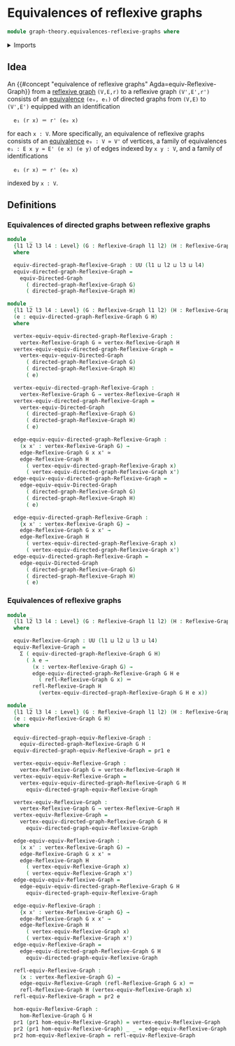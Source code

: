 # Equivalences of reflexive graphs

```agda
module graph-theory.equivalences-reflexive-graphs where
```

<details><summary>Imports</summary>

```agda
open import foundation.dependent-pair-types
open import foundation.equivalences
open import foundation.identity-types
open import foundation.universe-levels

open import graph-theory.equivalences-directed-graphs
open import graph-theory.morphisms-reflexive-graphs
open import graph-theory.reflexive-graphs
```

</details>

## Idea

An {{#concept "equivalence of reflexive graphs" Agda=equiv-Reflexive-Graph}}
from a [reflexive graph](graph-theory.reflexive-graphs.md) `(V,E,r)` to a
reflexive graph `(V',E',r')` consists of an
[equivalence](graph-theory.equivalences-directed-graphs.md) `(e₀, e₁)` of
directed graphs from `(V,E)` to `(V',E')` equipped with an identification

```text
  e₁ (r x) ＝ r' (e₀ x)
```

for each `x : V`. More specifically, an equivalence of reflexive graphs consists
of an [equivalence](foundation-core.equivalences.md) `e₀ : V ≃ V'` of vertices,
a family of equivalences `e₁ : E x y ≃ E' (e x) (e y)` of edges indexed by
`x y : V`, and a family of identifications

```text
  e₁ (r x) ＝ r' (e₀ x)
```

indexed by `x : V`.

## Definitions

### Equivalences of directed graphs between reflexive graphs

```agda
module _
  {l1 l2 l3 l4 : Level} (G : Reflexive-Graph l1 l2) (H : Reflexive-Graph l3 l4)
  where

  equiv-directed-graph-Reflexive-Graph : UU (l1 ⊔ l2 ⊔ l3 ⊔ l4)
  equiv-directed-graph-Reflexive-Graph =
    equiv-Directed-Graph
      ( directed-graph-Reflexive-Graph G)
      ( directed-graph-Reflexive-Graph H)

module _
  {l1 l2 l3 l4 : Level} (G : Reflexive-Graph l1 l2) (H : Reflexive-Graph l3 l4)
  (e : equiv-directed-graph-Reflexive-Graph G H)
  where

  vertex-equiv-equiv-directed-graph-Reflexive-Graph :
    vertex-Reflexive-Graph G ≃ vertex-Reflexive-Graph H
  vertex-equiv-equiv-directed-graph-Reflexive-Graph =
    vertex-equiv-equiv-Directed-Graph
      ( directed-graph-Reflexive-Graph G)
      ( directed-graph-Reflexive-Graph H)
      ( e)

  vertex-equiv-directed-graph-Reflexive-Graph :
    vertex-Reflexive-Graph G → vertex-Reflexive-Graph H
  vertex-equiv-directed-graph-Reflexive-Graph =
    vertex-equiv-Directed-Graph
      ( directed-graph-Reflexive-Graph G)
      ( directed-graph-Reflexive-Graph H)
      ( e)

  edge-equiv-equiv-directed-graph-Reflexive-Graph :
    (x x' : vertex-Reflexive-Graph G) →
    edge-Reflexive-Graph G x x' ≃
    edge-Reflexive-Graph H
      ( vertex-equiv-directed-graph-Reflexive-Graph x)
      ( vertex-equiv-directed-graph-Reflexive-Graph x')
  edge-equiv-equiv-directed-graph-Reflexive-Graph =
    edge-equiv-equiv-Directed-Graph
      ( directed-graph-Reflexive-Graph G)
      ( directed-graph-Reflexive-Graph H)
      ( e)

  edge-equiv-directed-graph-Reflexive-Graph :
    {x x' : vertex-Reflexive-Graph G} →
    edge-Reflexive-Graph G x x' →
    edge-Reflexive-Graph H
      ( vertex-equiv-directed-graph-Reflexive-Graph x)
      ( vertex-equiv-directed-graph-Reflexive-Graph x')
  edge-equiv-directed-graph-Reflexive-Graph =
    edge-equiv-Directed-Graph
      ( directed-graph-Reflexive-Graph G)
      ( directed-graph-Reflexive-Graph H)
      ( e)
```

### Equivalences of reflexive graphs

```agda
module _
  {l1 l2 l3 l4 : Level} (G : Reflexive-Graph l1 l2) (H : Reflexive-Graph l3 l4)
  where

  equiv-Reflexive-Graph : UU (l1 ⊔ l2 ⊔ l3 ⊔ l4)
  equiv-Reflexive-Graph =
    Σ ( equiv-directed-graph-Reflexive-Graph G H)
      ( λ e →
        (x : vertex-Reflexive-Graph G) →
        edge-equiv-directed-graph-Reflexive-Graph G H e
          ( refl-Reflexive-Graph G x) ＝
        refl-Reflexive-Graph H
          (vertex-equiv-directed-graph-Reflexive-Graph G H e x))

module _
  {l1 l2 l3 l4 : Level} (G : Reflexive-Graph l1 l2) (H : Reflexive-Graph l3 l4)
  (e : equiv-Reflexive-Graph G H)
  where

  equiv-directed-graph-equiv-Reflexive-Graph :
    equiv-directed-graph-Reflexive-Graph G H
  equiv-directed-graph-equiv-Reflexive-Graph = pr1 e

  vertex-equiv-equiv-Reflexive-Graph :
    vertex-Reflexive-Graph G ≃ vertex-Reflexive-Graph H
  vertex-equiv-equiv-Reflexive-Graph =
    vertex-equiv-equiv-directed-graph-Reflexive-Graph G H
      equiv-directed-graph-equiv-Reflexive-Graph

  vertex-equiv-Reflexive-Graph :
    vertex-Reflexive-Graph G → vertex-Reflexive-Graph H
  vertex-equiv-Reflexive-Graph =
    vertex-equiv-directed-graph-Reflexive-Graph G H
      equiv-directed-graph-equiv-Reflexive-Graph

  edge-equiv-equiv-Reflexive-Graph :
    (x x' : vertex-Reflexive-Graph G) →
    edge-Reflexive-Graph G x x' ≃
    edge-Reflexive-Graph H
      ( vertex-equiv-Reflexive-Graph x)
      ( vertex-equiv-Reflexive-Graph x')
  edge-equiv-equiv-Reflexive-Graph =
    edge-equiv-equiv-directed-graph-Reflexive-Graph G H
      equiv-directed-graph-equiv-Reflexive-Graph

  edge-equiv-Reflexive-Graph :
    {x x' : vertex-Reflexive-Graph G} →
    edge-Reflexive-Graph G x x' →
    edge-Reflexive-Graph H
      ( vertex-equiv-Reflexive-Graph x)
      ( vertex-equiv-Reflexive-Graph x')
  edge-equiv-Reflexive-Graph =
    edge-equiv-directed-graph-Reflexive-Graph G H
      equiv-directed-graph-equiv-Reflexive-Graph

  refl-equiv-Reflexive-Graph :
    (x : vertex-Reflexive-Graph G) →
    edge-equiv-Reflexive-Graph (refl-Reflexive-Graph G x) ＝
    refl-Reflexive-Graph H (vertex-equiv-Reflexive-Graph x)
  refl-equiv-Reflexive-Graph = pr2 e

  hom-equiv-Reflexive-Graph :
    hom-Reflexive-Graph G H
  pr1 (pr1 hom-equiv-Reflexive-Graph) = vertex-equiv-Reflexive-Graph
  pr2 (pr1 hom-equiv-Reflexive-Graph) _ _ = edge-equiv-Reflexive-Graph
  pr2 hom-equiv-Reflexive-Graph = refl-equiv-Reflexive-Graph
```
